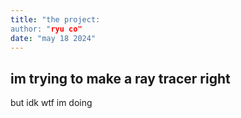 ```yaml
---
title: "the project:
author: "ryu co"
date: "may 18 2024"
---
```

## im trying to make a ray tracer right
but idk wtf im doing
